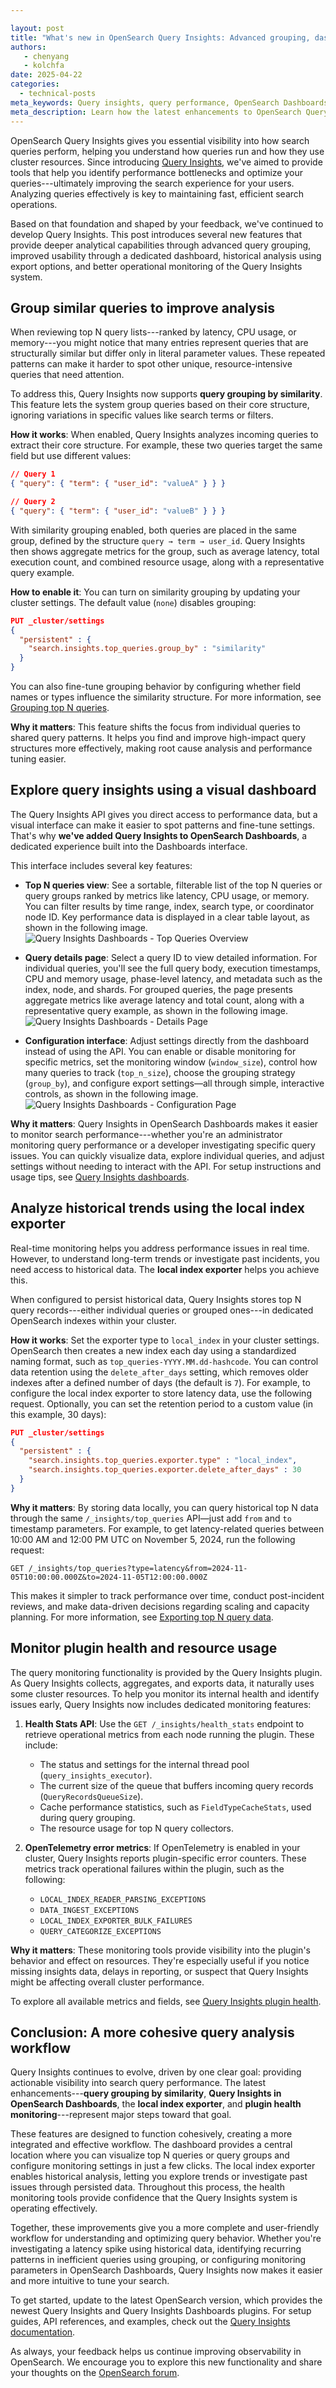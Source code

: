 ```yaml
---

layout: post
title: "What's new in OpenSearch Query Insights: Advanced grouping, dashboards, and historical analysis"
authors:
   - chenyang
   - kolchfa
date: 2025-04-22
categories:
  - technical-posts
meta_keywords: Query insights, query performance, OpenSearch Dashboards, query grouping by similarity, advanced query grouping, query monitoring, search optimization, monitor plugin health, local index exporter
meta_description: Learn how the latest enhancements to OpenSearch Query Insights, including advanced query grouping, dedicated dashboards, historical analysis capabilities, and improved plugin health monitoring, improve performance.
---
```


OpenSearch Query Insights gives you essential visibility into how search queries perform, helping you understand how queries run and how they use cluster resources. Since introducing [Query Insights](https://opensearch.org/blog/query-insights/), we've aimed to provide tools that help you identify performance bottlenecks and optimize your queries---ultimately improving the search experience for your users. Analyzing queries effectively is key to maintaining fast, efficient search operations.

Based on that foundation and shaped by your feedback, we've continued to develop Query Insights. This post introduces several new features that provide deeper analytical capabilities through advanced query grouping, improved usability through a dedicated dashboard, historical analysis using export options, and better operational monitoring of the Query Insights system.

## Group similar queries to improve analysis

When reviewing top N query lists---ranked by latency, CPU usage, or memory---you might notice that many entries represent queries that are structurally similar but differ only in literal parameter values. These repeated patterns can make it harder to spot other unique, resource-intensive queries that need attention.

To address this, Query Insights now supports **query grouping by similarity**. This feature lets the system group queries based on their core structure, ignoring variations in specific values like search terms or filters.

**How it works**: When enabled, Query Insights analyzes incoming queries to extract their core structure. For example, these two queries target the same field but use different values:

```json
// Query 1
{ "query": { "term": { "user_id": "valueA" } } }

// Query 2
{ "query": { "term": { "user_id": "valueB" } } }
```

With similarity grouping enabled, both queries are placed in the same group, defined by the structure `query → term → user_id`. Query Insights then shows aggregate metrics for the group, such as average latency, total execution count, and combined resource usage, along with a representative query example.

**How to enable it**: You can turn on similarity grouping by updating your cluster settings. The default value (`none`) disables grouping:

```json
PUT _cluster/settings
{
  "persistent" : {
    "search.insights.top_queries.group_by" : "similarity"
  }
}
```

You can also fine-tune grouping behavior by configuring whether field names or types influence the similarity structure. For more information, see [Grouping top N queries](https://opensearch.org/docs/latest/observing-your-data/query-insights/grouping-top-n-queries/).

**Why it matters**: This feature shifts the focus from individual queries to shared query patterns. It helps you find and improve high-impact query structures more effectively, making root cause analysis and performance tuning easier.

## Explore query insights using a visual dashboard

The Query Insights API gives you direct access to performance data, but a visual interface can make it easier to spot patterns and fine-tune settings. That's why **we've added Query Insights to OpenSearch Dashboards**, a dedicated experience built into the Dashboards interface.

This interface includes several key features:

- **Top N queries view**: See a sortable, filterable list of the top N queries or query groups ranked by metrics like latency, CPU usage, or memory. You can filter results by time range, index, search type, or coordinator node ID. Key performance data is displayed in a clear table layout, as shown in the following image.  
   ![Query Insights Dashboards - Top Queries Overview](/assets/media/blog-images/2025-04-22-query-insights-updates/top-queries-overview.png)

- **Query details page**: Select a query ID to view detailed information. For individual queries, you'll see the full query body, execution timestamps, CPU and memory usage, phase-level latency, and metadata such as the index, node, and shards. For grouped queries, the page presents aggregate metrics like average latency and total count, along with a representative query example, as shown in the following image.  
   ![Query Insights Dashboards - Details Page](/assets/media/blog-images/2025-04-22-query-insights-updates/top-queries-details.png)

- **Configuration interface**: Adjust settings directly from the dashboard instead of using the API. You can enable or disable monitoring for specific metrics, set the monitoring window (`window_size`), control how many queries to track (`top_n_size`), choose the grouping strategy (`group_by`), and configure export settings—all through simple, interactive controls, as shown in the following image.  
   ![Query Insights Dashboards - Configuration Page](/assets/media/blog-images/2025-04-22-query-insights-updates/query-insights-dashboards-config.png)

**Why it matters**: Query Insights in OpenSearch Dashboards makes it easier to monitor search performance---whether you're an administrator monitoring query performance or a developer investigating specific query issues. You can quickly visualize data, explore individual queries, and adjust settings without needing to interact with the API. For setup instructions and usage tips, see [Query Insights dashboards](https://opensearch.org/docs/latest/observing-your-data/query-insights/query-insights-dashboard/).

## Analyze historical trends using the local index exporter

Real-time monitoring helps you address performance issues in real time. However, to understand long-term trends or investigate past incidents, you need access to historical data. The **local index exporter** helps you achieve this.

When configured to persist historical data, Query Insights stores top N query records---either individual queries or grouped ones---in dedicated OpenSearch indexes within your cluster.

**How it works**: Set the exporter type to `local_index` in your cluster settings. OpenSearch then creates a new index each day using a standardized naming format, such as `top_queries-YYYY.MM.dd-hashcode`. You can control data retention using the `delete_after_days` setting, which removes older indexes after a defined number of days (the default is `7`). For example, to configure the local index exporter to store latency data, use the following request. Optionally, you can set the retention period to a custom value (in this example, 30 days):

```json
PUT _cluster/settings
{
  "persistent" : {
    "search.insights.top_queries.exporter.type" : "local_index",
    "search.insights.top_queries.exporter.delete_after_days" : 30
  }
}
```

**Why it matters**: By storing data locally, you can query historical top N data through the same `/_insights/top_queries` API—just add `from` and `to` timestamp parameters. For example, to get latency-related queries between 10:00 AM and 12:00 PM UTC on November 5, 2024, run the following request:

```
GET /_insights/top_queries?type=latency&from=2024-11-05T10:00:00.000Z&to=2024-11-05T12:00:00.000Z
```

This makes it simpler to track performance over time, conduct post-incident reviews, and make data-driven decisions regarding scaling and capacity planning. For more information, see [Exporting top N query data](https://opensearch.org/docs/latest/observing-your-data/query-insights/top-n-queries/#exporting-top-n-query-data).

## Monitor plugin health and resource usage

The query monitoring functionality is provided by the Query Insights plugin. As Query Insights collects, aggregates, and exports data, it naturally uses some cluster resources. To help you monitor its internal health and identify issues early, Query Insights now includes dedicated monitoring features:

1. **Health Stats API**: Use the `GET /_insights/health_stats` endpoint to retrieve operational metrics from each node running the plugin. These include:
   - The status and settings for the internal thread pool (`query_insights_executor`).
   - The current size of the queue that buffers incoming query records (`QueryRecordsQueueSize`).
   - Cache performance statistics, such as `FieldTypeCacheStats`, used during query grouping.
   - The resource usage for top N query collectors.

2. **OpenTelemetry error metrics**: If OpenTelemetry is enabled in your cluster, Query Insights reports plugin-specific error counters. These metrics track operational failures within the plugin, such as the following:
   - `LOCAL_INDEX_READER_PARSING_EXCEPTIONS`
   - `DATA_INGEST_EXCEPTIONS`
   - `LOCAL_INDEX_EXPORTER_BULK_FAILURES`
   - `QUERY_CATEGORIZE_EXCEPTIONS`

**Why it matters**: These monitoring tools provide visibility into the plugin's behavior and effect on resources. They're especially useful if you notice missing insights data, delays in reporting, or suspect that Query Insights might be affecting overall cluster performance.

To explore all available metrics and fields, see [Query Insights plugin health](https://opensearch.org/docs/latest/observing-your-data/query-insights/health/).

## Conclusion: A more cohesive query analysis workflow

Query Insights continues to evolve, driven by one clear goal: providing actionable visibility into search query performance. The latest enhancements---**query grouping by similarity**, **Query Insights in OpenSearch Dashboards**, the **local index exporter**, and **plugin health monitoring**---represent major steps toward that goal.

These features are designed to function cohesively, creating a more integrated and effective workflow. The dashboard provides a central location where you can visualize top N queries or query groups and configure monitoring settings in just a few clicks. The local index exporter enables historical analysis, letting you explore trends or investigate past issues through persisted data. Throughout this process, the health monitoring tools provide confidence that the Query Insights system is operating effectively.

Together, these improvements give you a more complete and user-friendly workflow for understanding and optimizing query behavior. Whether you're investigating a latency spike using historical data, identifying recurring patterns in inefficient queries using grouping, or configuring monitoring parameters in OpenSearch Dashboards, Query Insights now makes it easier and more intuitive to tune your search.

To get started, update to the latest OpenSearch version, which provides the newest Query Insights and Query Insights Dashboards plugins. For setup guides, API references, and examples, check out the [Query Insights documentation](https://opensearch.org/docs/latest/observing-your-data/query-insights/index/). 

As always, your feedback helps us continue improving observability in OpenSearch. We encourage you to explore this new functionality and share your thoughts on the [OpenSearch forum](https://forum.opensearch.org/).
